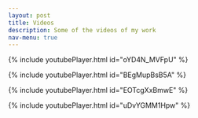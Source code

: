 ```yaml
---
layout: post
title: Videos
description: Some of the videos of my work
nav-menu: true
---
```



{% include youtubePlayer.html id="oYD4N_MVFpU" %}

{% include youtubePlayer.html id="BEgMupBsB5A" %}

{% include youtubePlayer.html id="EOTcgXxBmwE" %}

{% include youtubePlayer.html id="uDvYGMM1Hpw" %}